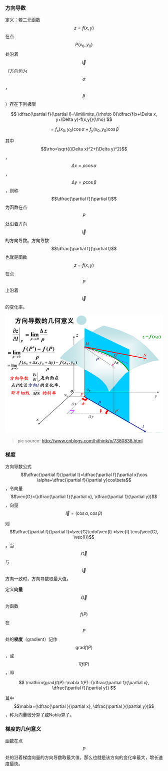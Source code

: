 ### 方向导数

定义：若二元函数$$z=f(x,y)$$在点$$P(x_0,y_0)$$处沿着$$\vec{l}$$（方向角为$$\alpha$$，$$\beta$$）存在下列极限


$$
\dfrac{\partial f}{\partial l}=\lim\limits_{\rho\to 0}\dfrac{f(x+\Delta x, y+\Delta y)-f(x,y)}{\rho}
$$



$$
=f_x(x_0,y_0)\cos \alpha+f_y(x_0,y_0)\cos\beta
$$


其中$$\rho=\sqrt{(\Delta x)^2+(\Delta y)^2}$$，$$\Delta x=\rho\cos\alpha$$，$$\Delta y=\rho\cos\beta$$，则称$$\dfrac{\partial f}{\partial l}$$为函数在点$$P$$处沿着方向$$\vec{l}$$的方向导数。方向导数$$\dfrac{\partial f}{\partial l}$$也就是函数$$z=f(x,y)$$在点$$P$$上沿着$$\vec{l}$$的变化率。

![](/assets/方向导数2.png)

> pic source: http://www.cnblogs.com/hithink/p/7380838.html

### 梯度

方向导数公式$$\dfrac{\partial f}{\partial l}=\dfrac{\partial f}{\partial x}\cos \alpha+\dfrac{\partial f}{\partial y}cos\beta$$，令向量$$\vec{G}=(\dfrac{\partial f}{\partial x}, \dfrac{\partial f}{\partial y})$$，向量$$\vec{l}=(\cos\alpha, \cos\beta)$$

则$$\dfrac{\partial f}{\partial l}=\vec{G}\cdot\vec{l} =\vec{l} \cos(\vec{G}, \vec{l})$$，当$$\vec{G}$$与$$\vec{l}$$方向一致时，方向导数取最大值。

定义**向量**$$\vec{G}$$为函数$$f(P)$$在$$P$$处的**梯度**（gradient）记作$$\mathrm{grad}f(P)$$，或$$\nabla f(P)$$，即


$$
\mathrm{grad}f(P)=\nabla f(P)=(\dfrac{\partial f}{\partial x}, \dfrac{\partial f}{\partial y})
$$


其中$$\nabla=(\dfrac{\partial }{\partial x}, \dfrac{\partial }{\partial y})$$，称为向量微分算子或Nabla算子。

### 梯度的几何意义

函数在点$$P$$处的沿着梯度向量的方向导数取最大值，那么也就是该方向的变化率最大，增长速度最快。



